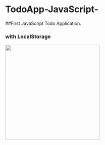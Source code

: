 ﻿# TodoApp-JavaScript-
 
 ##First JavaScript Todo Application.
 ### with LocalStorage
 
 
 <img src="https://user-images.githubusercontent.com/61154446/130155210-712efd1a-8d39-4d89-a3af-e160ca14ac1e.png" width="300">

